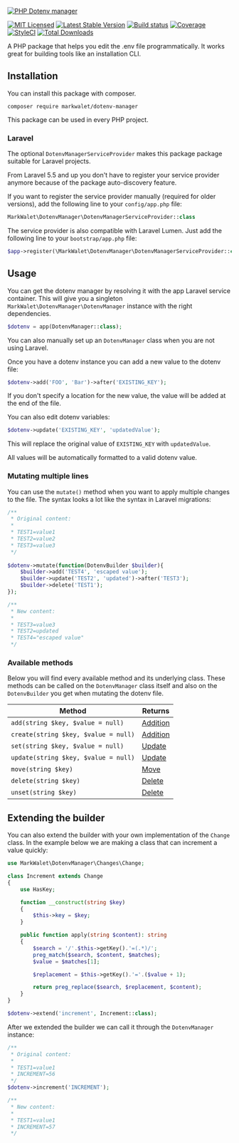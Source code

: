 [![PHP Dotenv manager](https://banners.beyondco.de/PHP%20Dotenv%20manager.png?theme=light&packageManager=composer+require&packageName=markwalet%2Fdotenv-manager&pattern=circuitBoard&style=style_1&description=A+PHP+package+that+helps+you+edit+the+.env+file+programmatically.&md=1&showWatermark=0&fontSize=100px&images=https%3A%2F%2Flaravel.com%2Fimg%2Flogomark.min.svg&widths=200)](https://github.com/markwalet/dotenv-manager)

[![MIT Licensed](https://img.shields.io/badge/license-MIT-brightgreen.svg?style=flat-square)](LICENSE.md)
[![Latest Stable Version](https://poser.pugx.org/markwalet/dotenv-manager/v/stable)](https://packagist.org/packages/markwalet/dotenv-manager)
[![Build status](https://img.shields.io/github/actions/workflow/status/markwalet/dotenv-manager/tests.yml?branch=master&style=flat-square&label=tests)](https://github.com/markwalet/dotenv-manager/actions)
[![Coverage](https://codecov.io/gh/markwalet/dotenv-manager/branch/master/graph/badge.svg)](https://codecov.io/gh/markwalet/dotenv-manager)
[![StyleCI](https://github.styleci.io/repos/142404454/shield?branch=master)](https://github.styleci.io/repos/142404454)
[![Total Downloads](https://poser.pugx.org/markwalet/dotenv-manager/downloads)](https://packagist.org/packages/markwalet/dotenv-manager)

A PHP package that helps you edit the .env file programmatically. It works great for building tools like an installation CLI.

## Installation
You can install this package with composer.

```shell
composer require markwalet/dotenv-manager
```

This package can be used in every PHP project.

### Laravel
The optional `DotenvManagerServiceProvider` makes this package package suitable for Laravel projects.

From Laravel 5.5 and up you don't have to register your service provider anymore because of the package auto-discovery feature.

If you want to register the service provider manually (required for older versions), add the following line to your `config/app.php` file:

```php
MarkWalet\DotenvManager\DotenvManagerServiceProvider::class
```

The service provider is also compatible with Laravel Lumen. Just add the following line to your `bootstrap/app.php` file:
```php
$app->register(\MarkWalet\DotenvManager\DotenvManagerServiceProvider::class);
```

## Usage
You can get the dotenv manager by resolving it with the app Laravel service container. 
This will give you a singleton `MarkWalet\DotenvManager\DotenvManager` instance with the right dependencies.
```php
$dotenv = app(DotenvManager::class);
```

You can also manually set up an `DotenvManager` class when you are not using Laravel.

Once you have a dotenv instance you can add a new value to the dotenv file:

```php
$dotenv->add('FOO', 'Bar')->after('EXISTING_KEY');
```

If you don't specify a location for the new value, the value will be added at the end of the file.

You can also edit dotenv variables:

```php
$dotenv->update('EXISTING_KEY', 'updatedValue');
```

This will replace the original value of `EXISTING_KEY` with `updatedValue`.

All values will be automatically formatted to a valid dotenv value.

### Mutating multiple lines
You can use the `mutate()` method when you want to apply multiple changes to the file. The syntax looks a lot like the syntax in Laravel migrations:

```php
/**
 * Original content: 
 *
 * TEST1=value1
 * TEST2=value2
 * TEST3=value3
 */
 
$dotenv->mutate(function(DotenvBuilder $builder){
    $builder->add('TEST4', 'escaped value');
    $builder->update('TEST2', 'updated')->after('TEST3');
    $builder->delete('TEST1');
});

/**
 * New content: 
 *
 * TEST3=value3
 * TEST2=updated
 * TEST4="escaped value"
 */
```

### Available methods
Below you will find every available method and its underlying class. These methods can be called on the `DotenvManager` class itself and also on the `DotenvBuilder` you get when mutating the dotenv file.

Method  |  Returns
------------- | -------------
`add(string $key, $value = null)` | [Addition](src/Changes/Addition.php)
`create(string $key, $value = null)` | [Addition](src/Changes/Addition.php)
`set(string $key, $value = null)` | [Update](src/Changes/Update.php)
`update(string $key, $value = null)` | [Update](src/Changes/Update.php)
`move(string $key)` | [Move](src/Changes/Move.php)
`delete(string $key)` | [Delete](src/Changes/Delete.php)
`unset(string $key)` | [Delete](src/Changes/Delete.php)

## Extending the builder
You can also extend the builder with your own implementation of the `Change` class. In the example below we are making a class that can increment a value quickly:

```php
use MarkWalet\DotenvManager\Changes\Change;

class Increment extends Change
{
    use HasKey;

    function __construct(string $key)
    {
        $this->key = $key;
    }

    public function apply(string $content): string
    {
        $search = '/'.$this->getKey().'=(.*)/';
        preg_match($search, $content, $matches);
        $value = $matches[1];

        $replacement = $this->getKey().'='.($value + 1);

        return preg_replace($search, $replacement, $content);
    }
}

$dotenv->extend('increment', Increment::class);
```

After we extended the builder we can call it through the `DotenvManager` instance:

```php
/**
 * Original content: 
 *
 * TEST1=value1
 * INCREMENT=56
 */
$dotenv->increment('INCREMENT');

/**
 * New content: 
 *
 * TEST1=value1
 * INCREMENT=57
 */
```
